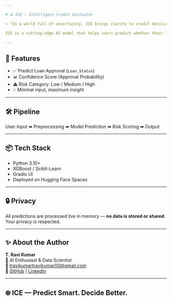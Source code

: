 ```yaml
---

# ❄️ ICE — Intelligent Credit Evaluator

> "In a world full of uncertainty, ICE brings clarity to credit decisions."

ICE is a cutting-edge AI model that helps users predict whether their loan will be approved — but it doesn't stop there. With probability scores and risk analysis, ICE acts as a smart lending advisor.

---
```


## 🚀 Features

- ✅ Predict Loan Approval (`Loan_Status`)
- 📊 Confidence Score (Approval Probability)
- ⚠️ Risk Category: Low / Medium / High
- 💡 Minimal input, maximum insight

---

## 🛠 Pipeline

User Input ➡ Preprocessing ➡ Model Prediction ➡ Risk Scoring ➡ Output


---

## 📦 Tech Stack

- Python 3.10+
- XGBoost / Scikit-Learn
- Gradio UI
- Deployed on Hugging Face Spaces

---

## 🔒 Privacy

All predictions are processed live in memory — **no data is stored or shared**. Your privacy is respected.

---

## ✨ About the Author

**T. Ravi Kumar**  
🧠 AI Enthusiast & Data Scientist  
📧 travikumartravikumar00@gmail.com  
🔗 [GitHub](https://github.com/TRavi8688) | [LinkedIn](https://linkedin.com/in/t-ravi-kumar-038a3b345)

---

## ❄️ ICE — Predict Smart. Decide Better.

